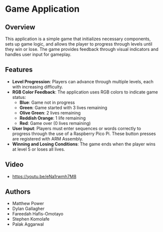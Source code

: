 # Game Application

## Overview

This application is a simple game that initializes necessary components, sets up game logic, and allows the player to progress through levels until they win or lose. The game provides feedback through visual indicators and handles user input for gameplay.

## Features

- **Level Progression**: Players can advance through multiple levels, each with increasing difficulty.
- **RGB Color Feedback**: The application uses RGB colors to indicate game status:
  - **Blue**: Game not in progress
  - **Green**: Game started with 3 lives remaining
  - **Olive Green**: 2 lives remaining
  - **Reddish Orange**: 1 life remaining
  - **Red**: Game over (0 lives remaining)
- **User Input**: Players must enter sequences or words correctly to progress through the use of a Raspberry Pico Pi. These button presses are registered with ARM Assembly.
- **Winning and Losing Conditions**: The game ends when the player wins at level 5 or loses all lives.

## Video
- https://youtu.be/eNa1rwmh7M8

## Authors

- Matthew Power
- Dylan Gallagher
- Fareedah Hafis-Omotayo
- Stephen Komolafe
- Palak Aggarwal
